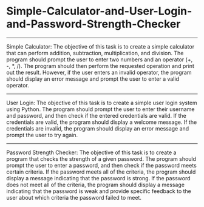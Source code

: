 # Simple-Calculator-and-User-Login-and-Password-Strength-Checker
_________________________________________________________________________________________________________________________________________________________________________
Simple Calculator: 
The objective of this task is to create a simple calculator that can perform addition, subtraction, multiplication, and division. The program should prompt the user to enter two numbers and an operator (+, -, *, /). The program should then perform the requested operation and print out the result. However, if the user enters an invalid operator, the program should display an error message and prompt the user to enter a valid operator.
_________________________________________________________________________________________________________________________________________________________________________

User Login: 
The objective of this task is to create a simple user login system using Python. The program should prompt the user to enter their username and password, and then check if the entered credentials are valid. If the credentials are valid, the program should display a welcome message. If the credentials are invalid, the program should display an error message and prompt the user to try again.
_________________________________________________________________________________________________________________________________________________________________________

Password Strength Checker: 
The objective of this task is to create a program that checks the strength of a given password. The program should prompt the user to enter a password, and then check if the password meets certain criteria. If the password meets all of the criteria, the program should display a message indicating that the password is strong. If the password does not meet all of the criteria, the program should display a message indicating that the password is weak and provide specific feedback to the user about which criteria the password failed to meet.
